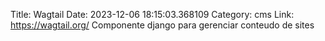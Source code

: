 Title: Wagtail
Date: 2023-12-06 18:15:03.368109
Category: cms
Link: https://wagtail.org/
Componente django para gerenciar conteudo de sites
